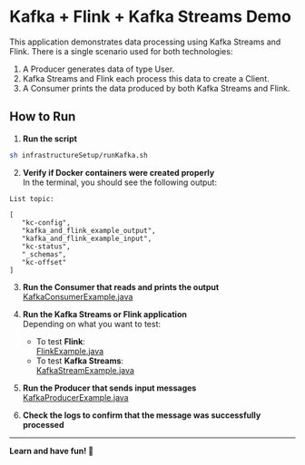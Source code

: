 # Kafka + Flink + Kafka Streams Demo

This application demonstrates data processing using Kafka Streams and Flink.
There is a single scenario used for both technologies:

1. A Producer generates data of type User.
2. Kafka Streams and Flink each process this data to create a Client.
3. A Consumer prints the data produced by both Kafka Streams and Flink.

## How to Run

1. **Run the script**

```bash
sh infrastructureSetup/runKafka.sh
```

2. **Verify if Docker containers were created properly**  
   In the terminal, you should see the following output:

```
List topic:

[
   "kc-config",
   "kafka_and_flink_example_output",
   "kafka_and_flink_example_input",
   "kc-status",
   "_schemas",
   "kc-offset"
]
```

3. **Run the Consumer that reads and prints the output**  
   [KafkaConsumerExample.java](src/main/java/pl/pb/kafkaandflinkexample/kafka/KafkaConsumerExample.java)

4. **Run the Kafka Streams or Flink application**  
   Depending on what you want to test:
   - To test **Flink**:  
     [FlinkExample.java](src/main/java/pl/pb/kafkaandflinkexample/flink/FlinkExample.java)
   - To test **Kafka Streams**:  
     [KafkaStreamExample.java](src/main/java/pl/pb/kafkaandflinkexample/kafkastream/KafkaStreamExample.java)

5. **Run the Producer that sends input messages**  
   [KafkaProducerExample.java](src/main/java/pl/pb/kafkaandflinkexample/kafka/KafkaProducerExample.java)

6. **Check the logs to confirm that the message was successfully processed**

---

**Learn and have fun! 🎉**